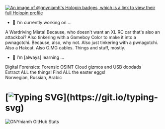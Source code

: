 [![An image of @gnyniamh's Holopin badges, which is a link to view their full Holopin profile](https://holopin.me/gnyniamh)](https://holopin.io/@gnyniamh)



- 🔭 I’m currently working on ...

A Wardriving Miata!  Because, who doesn't want an XL RC car that's also an attackboi?
Also tinkering with a Gameboy Color to make it into a pwnagotchi.  Because, also, why not.
Also just tinkering with a pwnagotchi. 
Also a Hakcat. 
Also O.MG cables. 
Things and stuff, mostly. 

- 🌱 I’m [always] learning ...

Digital Forensics: Forensic OSINT
Cloud gizmos and USB doodads  
Extract ALL the things!  Find ALL the easter eggs!  
Norwegian, Russian, Arabic



# [![Typing SVG](https://readme-typing-svg.demolab.com?font=Fira+Code&pause=1000&width=435&lines=Message+Incoming...;Loading+Doodads...;Thingies+Loaded!)](https://git.io/typing-svg)

![GNYniamh GitHub Stats](https://github-readme-stats.vercel.app/api?username=morg0n&show_icons=true&theme=dark)

<!--
**morg0n/morg0n** is a ✨ _special_ ✨ repository because its `README.md` (this file) appears on your GitHub profile.

Here are some ideas to get you started:

- 🔭 I’m currently working on ...
- 🌱 I’m currently learning ...
- 👯 I’m looking to collaborate on ...
- 🤔 I’m looking for help with ...
- 💬 Ask me about ...
- 📫 How to reach me: ...
- 😄 Pronouns: ...
- ⚡ Fun fact: ...
-->

